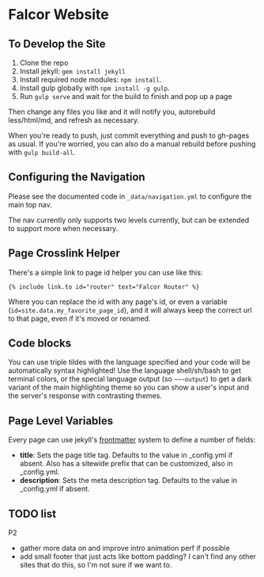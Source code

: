 Falcor Website
==============

To Develop the Site
-------------------

1. Clone the repo
2. Install jekyll: `gem install jekyll`
3. Install required node modules: `npm install`.
4. Install gulp globally with `npm install -g gulp`.
5. Run `gulp serve` and wait for the build to finish and pop up a page

Then change any files you like and it will notify you, autorebuild less/html/md, and refresh as necessary.

When you're ready to push, just commit everything and push to gh-pages as usual. If you're worried, you can also do a manual rebuild before pushing with `gulp build-all`.

Configuring the Navigation
--------------------------

Please see the documented code in `_data/navigation.yml` to configure the main top nav.

The nav currently only supports two levels currently, but can be extended to support more when necessary.

Page Crosslink Helper
---------------------
There's a simple link to page id helper you can use like this:
```
{% include link.to id="router" text="Falcor Router" %}
```

Where you can replace the id with any page's id, or even a variable (`id=site.data.my_favorite_page_id`), and it will always keep the correct url to that page, even if it's moved or renamed.


Code blocks
------------------

You can use triple tildes with the language specified and your code will be automatically syntax highlighted!
Use the language shell/sh/bash to get terminal colors, or the special language output (so `~~~output`) to get a dark variant of the main highlighting theme so you can show a user's input and the server's response with contrasting themes.


Page Level Variables
--------------------

Every page can use jekyll's [frontmatter](http://jekyllrb.com/docs/frontmatter/ "Front Matter") system to define a number of fields:
- **title**: Sets the page title tag. Defaults to the value in _config.yml if absent. Also has a sitewide prefix that can be customized, also in _config.yml.
- **description**: Sets the meta description tag. Defaults to the value in _config.yml if absent.


TODO list
-----------------------------
P2
- gather more data on and improve intro animation perf if possible
- add small footer that just acts like bottom padding? I can't find any other sites that do this, so I'm not sure if we want to.
